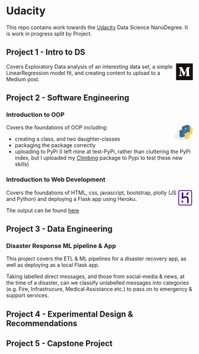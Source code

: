 # Udacity
This repo contains work towards the [Udacity](https://www.udacity.com/) Data Science NanoDegree.  It is work in progress split by Project.

## Project 1 - Intro to DS
<a href="https://medium.com/@paulgstubley/bored-games-c31340859bef?source=friends_link&sk=ed9a21aa4b75262a4a46b7dec87a9df6" target="_blank"><img alt="Medium logo" src="images/medium.png" align="right" height="45px"></a> Covers Exploratory Data analysis of an interesting data set, a simple LinearRegression model fit, and creating content to upload to a Medium post.

## Project 2 - Software Engineering
### Introduction to OOP
<a href="https://pypi.org/project/pgs-climbing/" target="_blank"><img alt="PyPi logo" src="images/pypi.png" align="right" height="45px"></a>
Covers the foundations of OOP including:
- creating a class, and two daughter-classes
- packaging the package correctly
- uploading to PyPi (I left mine at test-PyPi, rather than cluttering the PyPi index, but I uploaded my [Climbing](https://github.com/paul-stubley/Climbing) package to Pypi to test these new skills)

### Introduction to Web Development

<a href="https://pgs-ny-collisions.herokuapp.com/" target="_blank"><img alt="Heroku logo" src="images/heroku.jpg" align="right" height="45px"></a>
Covers the foundations of HTML, css, javascript, bootstrap, plotly (JS and Python) and deploying a Flask app using Heroku.

The output can be found [here](https://pgs-worldbank-app.herokuapp.com/)

## Project 3 - Data Engineering

### Disaster Response ML pipeline & App

This project covers the ETL & ML pipelines for a disaster recovery app, as well as deploying as a local Flask app.

Taking labelled direct messages, and those from social-media & news, at the time of a disaster, can we classify unlabelled messages into categories (e.g. Fire, Infrastrucure, Medical Assistance etc.) to pass on to emergency & support services.

## Project 4 - Experimental Design & Recommendations

## Project 5 - Capstone Project
